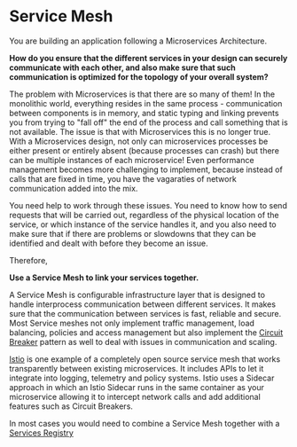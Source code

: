 # Service Mesh

You are building an application following a Microservices Architecture.

**How do you ensure that the different services in your design can securely communicate with each other, and also make sure that such communication is optimized for the topology of your overall system?**

The problem with Microservices is that there are so many of them!  In the monolithic world, everything resides in the same process - communication between components is in memory, and static typing and linking prevents you from trying to "fall off" the end of the process and call something that is not available.  The issue is that with Microservices this is no longer true.  With a Microservices design, not only can microservices processes be either present or entirely absent (because processes can crash) but there can be multiple instances of each microservice!  Even performance management becomes more challenging to implement, because instead of calls that are fixed in time, you have the vagaraties of network communication added into the mix.  

You need help to work through these issues.  You need to know how to send requests that will be carried out, regardless of the physical location of the service, or which instance of the service handles it, and you also need to make sure that if there are problems or slowdowns that they can be identified and dealt with before they become an issue.

Therefore,

**Use a Service Mesh to link your services together.**

A Service Mesh is configurable infrastructure layer that is designed to handle interprocess communication between different services.  It makes sure that the communication between services is fast, reliable and secure.  Most Service meshes not only implement traffic management, load balancing, policies and access management but also implement the [Circuit Breaker](../Microservices/Circuit-Breaker.md) pattern as well to deal with issues in communication and scaling. 

[Istio](https://istio.io/) is one example of a completely open source service mesh that works transparently between existing microservices.  It includes APIs to let it integrate into logging, telemetry and policy systems.  Istio uses a Sidecar approach in which an Istio Sidecar runs in the same container as your microservice allowing it to intercept network calls and add additional features such as Circuit Breakers.

In most cases you would need to combine a Service Mesh together with a [Services Registry](../Cloud-Native-DevOps/Service-Registry-kyle.md)
